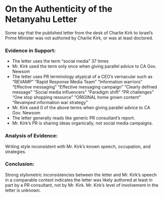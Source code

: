 # On the Authenticity of the Netanyahu Letter
Some say that the published letter from the desk of Charlie Kirk to Israel’s Prime Minister was not authored by Charlie Kirk, or was at least doctored.

### Evidence in Support:
- The letter uses the term “social media” 37 times
- Mr. Kirk used the term only once when giving parallel advice to CA Gov. Newsom
- The letter uses PR terminology atypical of a CEO’s vernacular such as 
“REVAMP”
“Rapid Response Media Team”
“Information warriors”
“Effective messaging”
“Effective messaging campaign”
“Clearly defined message”
“Social media influencers”
“Paradigm shift”
“PR challenges”
“One stop shopping resource”
“ORIGINAL home grown content”
“Revamped information war strategy”
- Mr. Kirk used 0 of the above terms when giving parallel advice to CA Gov. Newsom
- The letter generally reads like generic PR consultant’s report.
- Mr. Kirk’s PR is sharing ideas organically, not social media campaigns.

### Analysis of Evidence:
Writing style inconsistent with Mr. Kirk’s known speech, occupation, and strategies.

### Conclusion:
Strong stylometric inconsistencies between the letter and Mr. Kirk’s speech in a comparable context indicates the letter was likely authored at least in part by a PR consultant, not by Mr. Kirk. Mr. Kirk’s level of involvement in the letter is unknown.